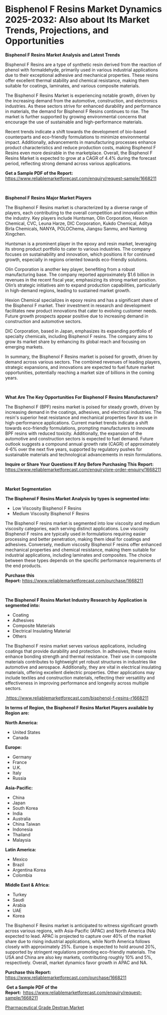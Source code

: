 <p><h1>Bisphenol F Resins Market Dynamics 2025-2032: Also about Its Market Trends, Projections, and Opportunities</h1></p><p><strong>Bisphenol F Resins Market Analysis and Latest Trends</strong></p>
<p><p>Bisphenol F Resins are a type of synthetic resin derived from the reaction of phenol with formaldehyde, primarily used in various industrial applications due to their exceptional adhesive and mechanical properties. These resins offer excellent thermal stability and chemical resistance, making them suitable for coatings, laminates, and various composite materials. </p><p>The Bisphenol F Resins Market is experiencing notable growth, driven by the increasing demand from the automotive, construction, and electronics industries. As these sectors strive for enhanced durability and performance in materials, the demand for Bisphenol F Resins continues to rise. The market is further supported by growing environmental concerns that encourage the use of sustainable and high-performance materials. </p><p>Recent trends indicate a shift towards the development of bio-based counterparts and eco-friendly formulations to minimize environmental impact. Additionally, advancements in manufacturing processes enhance product characteristics and reduce production costs, making Bisphenol F Resins even more desirable in the marketplace. Overall, the Bisphenol F Resins Market is expected to grow at a CAGR of 4.4% during the forecast period, reflecting strong demand across various applications.</p></p>
<p><strong>Get a Sample PDF of the Report:&nbsp;</strong> <a href="https://www.reliablemarketforecast.com/enquiry/request-sample/1668211?utm_campaign=2950&utm_medium=2&utm_source=Github&utm_content=ia&utm_term=08032025&utm_id=bisphenol-f-resins">https://www.reliablemarketforecast.com/enquiry/request-sample/1668211</a></p>
<p>&nbsp;</p>
<p><strong>Bisphenol F Resins Major Market Players</strong></p>
<p><p>The Bisphenol F Resins market is characterized by a diverse range of players, each contributing to the overall competition and innovation within the industry. Key players include Huntsman, Olin Corporation, Hexion Chemical, CVC, Leuna Harze, DIC Corporation, Kukdo Chemical, Aditya Birla Chemicals, NANYA, POLOChema, Jiangsu Sanmu, and Nantong Xingchen.</p><p>Huntsman is a prominent player in the epoxy and resin market, leveraging its strong product portfolio to cater to various industries. The company focuses on sustainability and innovation, which positions it for continued growth, especially in regions oriented towards eco-friendly solutions.</p><p>Olin Corporation is another key player, benefiting from a robust manufacturing base. The company reported approximately $1.6 billion in revenues in the recent fiscal year, emphasizing its strong market position. Olin’s strategic initiatives aim to expand production capabilities, particularly in high-demand regions, leading to sustained market growth.</p><p>Hexion Chemical specializes in epoxy resins and has a significant share of the Bisphenol F market. Their investment in research and development facilitates new product innovations that cater to evolving customer needs. Future growth prospects appear positive due to increasing demand in construction and automotive sectors.</p><p>DIC Corporation, based in Japan, emphasizes its expanding portfolio of specialty chemicals, including Bisphenol F resins. The company aims to grow its market share by enhancing its global reach and focusing on emerging markets.</p><p>In summary, the Bisphenol F Resins market is poised for growth, driven by demand across various sectors. The combined revenues of leading players, strategic expansions, and innovations are expected to fuel future market opportunities, potentially reaching a market size of billions in the coming years.</p></p>
<p>&nbsp;</p>
<p><strong>What Are The Key Opportunities For Bisphenol F Resins Manufacturers?</strong></p>
<p><p>The Bisphenol F (BPF) resins market is poised for steady growth, driven by increasing demand in the coatings, adhesives, and electrical industries. The resin's superior heat resistance and mechanical properties favor its use in high-performance applications. Current market trends indicate a shift towards eco-friendly formulations, prompting manufacturers to innovate BPF resins with reduced toxicity. Additionally, the expansion of the automotive and construction sectors is expected to fuel demand. Future outlook suggests a compound annual growth rate (CAGR) of approximately 4-6% over the next five years, supported by regulatory pushes for sustainable materials and technological advancements in resin formulations.</p></p>
<p><strong>Inquire or Share Your Questions If Any Before Purchasing This Report:</strong> <a href="https://www.reliablemarketforecast.com/enquiry/pre-order-enquiry/1668211?utm_campaign=2950&utm_medium=2&utm_source=Github&utm_content=ia&utm_term=08032025&utm_id=bisphenol-f-resins">https://www.reliablemarketforecast.com/enquiry/pre-order-enquiry/1668211</a></p>
<p>&nbsp;</p>
<p><strong>Market Segmentation</strong></p>
<p><strong>The Bisphenol F Resins Market Analysis by types is segmented into:</strong></p>
<p><ul><li>Low Viscosity Bisphenol F Resins</li><li>Medium Viscosity Bisphenol F Resins</li></ul></p>
<p><p>The Bisphenol F resins market is segmented into low viscosity and medium viscosity categories, each serving distinct applications. Low viscosity Bisphenol F resins are typically used in formulations requiring easier processing and better penetration, making them ideal for coatings and adhesives. Conversely, medium viscosity Bisphenol F resins offer enhanced mechanical properties and chemical resistance, making them suitable for industrial applications, including laminates and composites. The choice between these types depends on the specific performance requirements of the end products.</p></p>
<p><strong>Purchase this Report:&nbsp;</strong><a href="https://www.reliablemarketforecast.com/purchase/1668211?utm_campaign=2950&utm_medium=2&utm_source=Github&utm_content=ia&utm_term=08032025&utm_id=bisphenol-f-resins">https://www.reliablemarketforecast.com/purchase/1668211</a></p>
<p>&nbsp;</p>
<p><strong>The Bisphenol F Resins Market Industry Research by Application is segmented into:</strong></p>
<p><ul><li>Coating</li><li>Adhesives</li><li>Composite Materials</li><li>Electrical Insulating Material</li><li>Others</li></ul></p>
<p><p>The Bisphenol F resins market serves various applications, including coatings that provide durability and protection. In adhesives, these resins enhance bonding strength and thermal resistance. Their use in composite materials contributes to lightweight yet robust structures in industries like automotive and aerospace. Additionally, they are vital in electrical insulating materials, offering excellent dielectric properties. Other applications may include textiles and construction materials, reflecting their versatility and effectiveness in improving performance and longevity across multiple sectors.</p></p>
<p><a href="https://www.reliablemarketforecast.com/bisphenol-f-resins-r1668211?utm_campaign=2950&utm_medium=2&utm_source=Github&utm_content=ia&utm_term=08032025&utm_id=bisphenol-f-resins">&nbsp;https://www.reliablemarketforecast.com/bisphenol-f-resins-r1668211</a></p>
<p><strong>In terms of Region, the Bisphenol F Resins Market Players available by Region are:</strong></p>
<p>
    <p> <strong> North America: </strong>
        <ul>
            <li>United States</li>
            <li>Canada</li>
        </ul>
        </p> 
    <p> <strong> Europe: </strong>
        <ul>
            <li>Germany</li>
            <li>France</li>
            <li>U.K.</li>
            <li>Italy</li>
            <li>Russia</li>
        </ul>
        </p> 
    <p> <strong> Asia-Pacific: </strong>
        <ul>
            <li>China</li>
            <li>Japan</li>
            <li>South Korea</li>
            <li>India</li>
            <li>Australia</li>
            <li>China Taiwan</li>
            <li>Indonesia</li>
            <li>Thailand</li>
            <li>Malaysia</li>
        </ul>
        </p> 
    <p> <strong> Latin America: </strong>
        <ul>
            <li>Mexico</li>
            <li>Brazil</li>
            <li>Argentina Korea</li>
            <li>Colombia</li>
        </ul>
        </p> 
    <p> <strong> Middle East & Africa: </strong>
        <ul>
            <li>Turkey</li>
            <li>Saudi</li>
            <li>Arabia</li>
            <li>UAE</li>
            <li>Korea</li>
        </ul>
    </p>
    </p>
<p><p>The Bisphenol F Resins market is anticipated to witness significant growth across various regions, with Asia-Pacific (APAC) and North America (NA) expected to lead. APAC is projected to capture over 40% of the market share due to rising industrial applications, while North America follows closely with approximately 25%. Europe is expected to hold around 20%, supported by stringent regulations promoting eco-friendly materials. The USA and China are also key markets, contributing roughly 10% and 5%, respectively. Overall, market dynamics favor growth in APAC and NA.</p></p>
<p><strong>Purchase this Report: </strong><a href="https://www.reliablemarketforecast.com/purchase/1668211?utm_campaign=2950&utm_medium=2&utm_source=Github&utm_content=ia&utm_term=08032025&utm_id=bisphenol-f-resins">https://www.reliablemarketforecast.com/purchase/1668211</a></p>
<p>&nbsp;<strong>Get a Sample PDF of the Report:&nbsp;&nbsp;</strong><a href="https://www.reliablemarketforecast.com/enquiry/request-sample/1668211?utm_campaign=2950&utm_medium=2&utm_source=Github&utm_content=ia&utm_term=08032025&utm_id=bisphenol-f-resins">https://www.reliablemarketforecast.com/enquiry/request-sample/1668211</a></p>
<p><strong></strong></p>
<p><p><a href="https://github.com/sapsaidamary/Market-Research-Report-List-1/blob/main/pharmaceutical-grade-dextran-market.md?utm_campaign=2950&utm_medium=2&utm_source=Github&utm_content=ia&utm_term=08032025&utm_id=bisphenol-f-resins">Pharmaceutical Grade Dextran Market</a></p></p>